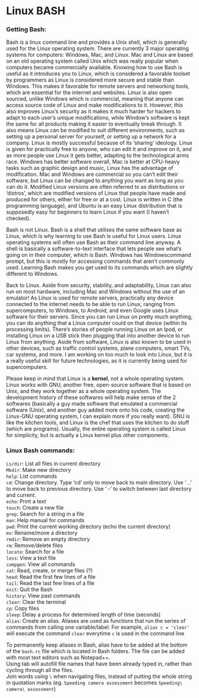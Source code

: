 # Linux BASH
### Getting Bash:  
Bash is a linux command line and provides a Unix shell, which is generally used for the Linux operating system. There are currently 3 major operating systems for computers: Windows, Mac, and Linux. Mac and Linux are based on an old operating system called Unix which was really popular when computers became commercially available. Knowing how to use Bash is useful as it introduces you to Linux, which is considered a favorable toolset by programmers as Linux is considered more secure and stable than Windows. This makes it favorable for remote servers and networking tools, which are essential for the internet and websites. Linux is also open sourced, unlike Windows which is commercial, meaning that anyone can access source code of Linux and make modifications to it. However, this also improves Linux’s security as it makes it much harder for hackers to adapt to each user’s unique modifications, while Window’s software is kept the same for all products making it easier to eventually break through. It also means Linux can be modified to suit different environments, such as setting up a personal server for yourself, or setting up a network for a company. Linux is mostly successful because of its ‘sharing’ ideology. Linux is given for practically free to anyone, who can edit it and improve on it, and as more people use Linux it gets better, adapting to the technological arms race. Windows has better software overall, Mac is better at CPU-heavy tasks such as graphic design and music, Linux has the advantage of modification. Mac and Windows are commercial so you can’t edit their software, but Linux can be changed to anything you want as long as you can do it. Modified Linux versions are often referred to as distributions or ‘distros’, which are modified versions of Linux that people have made and produced for others, either for free or at a cost. Linux is written in C (the programming language), and Ubuntu is an easy Linux distribution that is supposedly easy for beginners to learn Linux if you want (I haven’t checked). 

Bash is not Linux. Bash is a shell that utilises the same software base as Linux, which is why learning to use Bash is useful for Linux users. Linux operating systems will often use Bash as their command line anyway. A shell is basically a software-to-text interface that lets people see what’s going on in their computer, which is Bash. Windows has Windowscommand prompt, but this is mostly for accessing commands that aren’t commonly used. Learning Bash makes you get used to its commands which are slightly different to Windows. 

Back to Linux. Aside from security, stability, and adaptability, Linux can also run on most hardware, including Mac and Windows without the use of an emulator! As Linux is used for remote servers, practically any device connected to the internet needs to be able to run Linux, ranging from supercomputers, to Windows, to Android, and even Google uses Linux software for their servers. Since you can run Linux on pretty much anything, you can do anything that a Linux computer could on that device (within its processing limits). There’s stories of people running Linux on an Ipod, or installing Linux on a USB stick then plugging that into another device to run Linux from anything. Aside from software, Linux is also known to be used in other devices, such as traffic control systems, plane computers, smart TVs, car systems, and more. I am working on too much to look into Linux, but it is a really useful skill for future technologies, as it is currently being used for supercomputers.

Please keep in mind that Linux is a **kernel**, not a whole operating system. Linux works with GNU, another free, open-source software that is based on Unix, and they work together as a whole operating system. The development history of these softwares will help make sense of the 2 softwares (basically a guy made software that emulated a commercial software (Unix), and another guy added more onto his code, creating the Linux-GNU operating system, I can explain more if you really want). GNU is like the kitchen tools, and Linux is the chef that uses the kitchen to do stuff (which are programs). Usually, the entire operating system is called Linux for simplicity, but is actually a Linux kernel plus other components.

### Linux Bash commands:  
`Ls/dir`: List all files in current directory  
`Mkdir`: Make new directory  
`help`: List commands  
`cd`: Change directory. Type ‘cd’ only to move back to main directory. Use ‘ ..’ to move back to previous directory. Use ‘ -’ to switch between last directory and current.  
`echo`: Print a text  
`touch`: Create a new file  
`grep`: Search for a string in a file  
`man`: Help manual for commands  
`pwd`: Print the current working directory (echo the current directory)  
`mv`: Rename/move a directory  
`rmdir`: Remove an empty directory  
`rm`: Remove/delete files  
`locate`: Search for a file  
`less`: View a text file  
`compgen`: View all commands  
`cat`: Read, create, or merge files (?)  
`head`: Read the first few lines of a file  
`tail`: Read the last few lines of a file  
`exit`: Quit the Bash  
`history`: View past commands  
`clear`: Clear the terminal  
`cp`: Copy files  
`sleep`: Delay a process for determined length of time (seconds)  
`alias`: Create an alias. Aliases are used as functions that run the series of commands from calling one variable/label. For example, `alias c = 'clear'` will execute the command `clear` everytime `c` is used in the command line

To permanently keep aliases in Bash, alias have to be added at the bottom of the `bash.rc` file which is located in Bash folders. The file can be added with most text editors such as Notepad++.  
Using tab will autofill file names that have been already typed in, rather than cycling through all the files.  
Join words using `\` when navigating files, instead of putting the whole string in quotation marks (eg. `Speeding camera assessment` becomes `Speeding\ camera\ assessment`)
